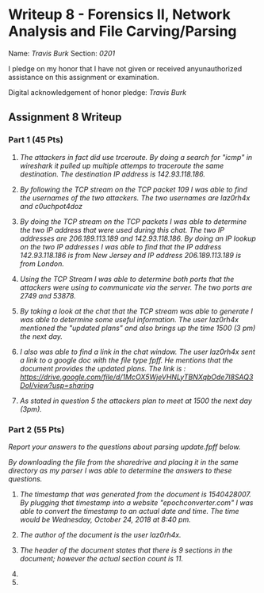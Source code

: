 Writeup 8 - Forensics II, Network Analysis and File Carving/Parsing
=====

Name: *Travis Burk*
Section: *0201*

I pledge on my honor that I have not given or received anyunauthorized assistance on this assignment or examination.

Digital acknowledgement of honor pledge: *Travis Burk*

## Assignment 8 Writeup

### Part 1 (45 Pts)
1. *The attackers in fact did use trceroute. By doing a search for "icmp" in wireshark it pulled up multiple attemps to traceroute the same destination. The destination IP address is 142.93.118.186.*

2. *By following the TCP stream on the TCP packet 109 I was able to find the usernames of the two attackers. The two usernames are laz0rh4x and c0uchpot4doz*

3. *By doing the TCP stream on the TCP packets I was able to determine the two IP address that were used during this chat. The two IP addresses are 206.189.113.189 and 142.93.118.186. By doing an IP lookup on the two IP addresses I was able to find that the IP address 142.93.118.186 is from New Jersey and IP address 206.189.113.189 is from London.*

4. *Using the TCP Stream I was able to determine both ports that the attackers were using to communicate via the server. The two ports are 2749 and 53878.*

5. *By taking a look at the chat that the TCP stream was able to generate I was able to determine some useful information. The user laz0rh4x mentioned the "updated plans" and also brings up the time 1500 (3 pm) the next day.*

6. *I also was able to find a link in the chat window. The user laz0rh4x sent a link to a google doc with the file type fpff. He mentions that the document provides the updated plans. The link is : https://drive.google.com/file/d/1McOX5WjeVHNLyTBNXqbOde7l8SAQ3DoI/view?usp=sharing*

7. *As stated in question 5 the attackers plan to meet at 1500 the next day (3pm).*

### Part 2 (55 Pts)

*Report your answers to the questions about parsing update.fpff below.*

*By downloading the file from the sharedrive and placing it in the same directory as my parser I was able to determine the answers to these questions.*

1. *The timestamp that was generated from the document is 1540428007. By plugging that timestamp into a website "epochconverter.com" I was able to convert the timestamp to an actual date and time. The time would be Wednesday, October 24, 2018 at 8:40 pm.*

2. *The author of the document is the user laz0rh4x.*

3. *The header of the document states that there is 9 sections in the document; however the actual section count is 11.*

4.

5.
